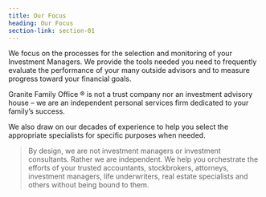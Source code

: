```yaml
---
title: Our Focus
heading: Our Focus
section-link: section-01
---
```


We focus on the processes for the selection and monitoring of your Investment Managers. We provide the tools needed you need to frequently evaluate the performance of your many outside advisors and to measure progress toward your financial goals.
				
Granite Family Office ® is not a trust company nor an investment advisory house – we are an independent personal services firm dedicated to your family’s success.

We also draw on our decades of experience to help you select the appropriate specialists for specific purposes when needed.

> By design, we are not investment managers or investment consultants. Rather we are independent. We help you orchestrate the efforts of your trusted accountants, stockbrokers, attorneys, investment managers, life underwriters, real estate specialists and others without being bound to them.